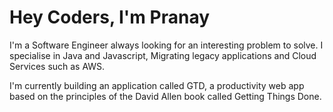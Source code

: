 # Hey Coders, I'm Pranay

I'm a Software Engineer always looking for an interesting problem to solve. I specialise in Java and Javascript, Migrating legacy applications and Cloud Services such as AWS.

I'm currently building an application called GTD, a productivity web app based on the principles of the David Allen book called Getting Things Done.
